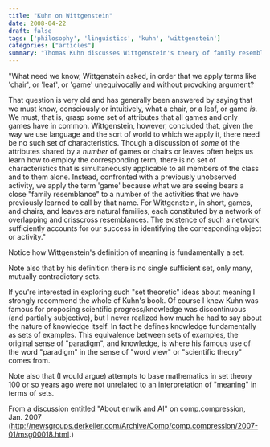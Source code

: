 ```yaml
---
title: "Kuhn on Wittgenstein"
date: 2008-04-22
draft: false
tags: ['philosophy', 'linguistics', 'kuhn', 'wittgenstein']
categories: ["articles"]
summary: "Thomas Kuhn discusses Wittgenstein's theory of family resemblances and its implications for understanding meaning and knowledge as sets of examples."
---
```


"What need we know, Wittgenstein asked, in order that we apply terms
like 'chair', or 'leaf', or 'game' unequivocally and without provoking
argument?

That question is very old and has generally been answered by saying
that we must know, consciously or intuitively, what a chair, or a leaf,
or game _is_. We must, that is, grasp some set of attributes that all
games and only games have in common. Wittgenstein, however, concluded
that, given the way we use language and the sort of world to which we
apply it, there need be no such set of characteristics. Though a
 discussion of _some_ of the attributes shared by a _number_ of games
or chairs or leaves often helps us learn how to employ the
corresponding term, there is no set of characteristics that is
simultaneously applicable to all members of the class and to them
alone. Instead, confronted with a previously unobserved activity, we
apply the term 'game' because what we are seeing bears a close "family
resemblance" to a number of the activities that we have previously
learned to call by that name. For Wittgenstein, in short, games, and
chairs, and leaves are natural families, each constituted by a network
of overlapping and crisscross resemblances. The existence of such a
network sufficiently accounts for our success in identifying the
corresponding object or activity."

Notice how Wittgenstein's definition of meaning is fundamentally a set.

Note also that by his definition there is no single sufficient set,
only many, mutually contradictory sets.

If you're interested in exploring such "set theoretic" ideas about
meaning I strongly recommend the whole of Kuhn's book. Of course I knew
Kuhn was famous for proposing scientific progress/knowledge was
discontinuous (and partially subjective), but I never realized how much
he had to say about the nature of knowledge itself. In fact he defines
knowledge fundamentally as sets of examples. This equivalence between
sets of examples, the original sense of "paradigm", and knowledge, is
where his famous use of the word "paradigm" in the sense of "word view"
or "scientific theory" comes from.

Note also that (I would argue) attempts to base mathematics in set
theory 100 or so years ago were not unrelated to an interpretation of
"meaning" in terms of sets.

From a discussion entitled "About enwik and AI" on comp.compression, Jan. 2007 (http://newsgroups.derkeiler.com/Archive/Comp/comp.compression/2007-01/msg00018.html.)